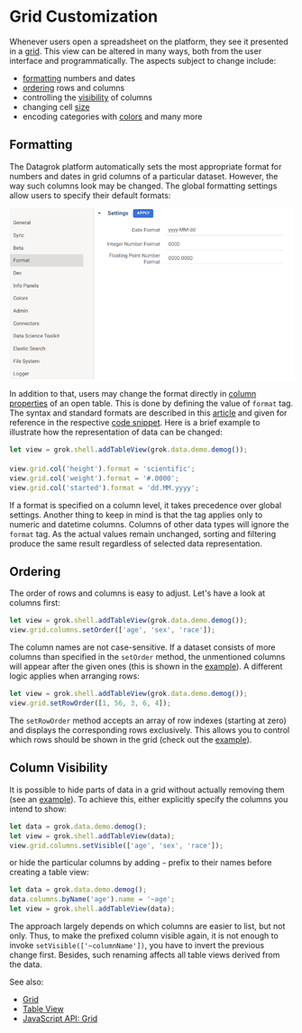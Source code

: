 <!-- TITLE: Grid Customization -->

# Grid Customization

Whenever users open a spreadsheet on the platform, they see it presented in a [grid](../../visualize/viewers/grid.md). This view can be altered in many ways, both from the user interface and programmatically. The aspects subject to change include:

* [formatting](#formatting) numbers and dates
* [ordering](#ordering) rows and columns
* controlling the [visibility](#column-visibility) of columns
* changing cell [size](#resizing)
* encoding categories with [colors](#color-coding) and many more

## Formatting

The Datagrok platform automatically sets the most appropriate format for numbers and dates in grid columns of a particular dataset. However, the way such columns look may be changed. The global formatting settings allow users to specify their default formats:

![](../../uploads/navigation/user-settings-formatting.png "Settings | Format")

In addition to that, users may change the format directly in [column properties](../../visualize/viewers/grid.md#formatting) of an open table. This is done by defining the value of `format` tag. The syntax and standard formats are described in this [article](../../discover/tags.md#format) and given for reference in the respective [code snippet](https://public.datagrok.ai/js/samples/grid/data-format). Here is a brief example to illustrate how the representation of data can be changed:

```javascript
let view = grok.shell.addTableView(grok.data.demo.demog());

view.grid.col('height').format = 'scientific';
view.grid.col('weight').format = '#.0000';
view.grid.col('started').format = 'dd.MM.yyyy';
```

If a format is specified on a column level, it takes precedence over global settings. Another thing to keep in mind is that the tag applies only to numeric and datetime columns. Columns of other data types will ignore the `format` tag. As the actual values remain unchanged, sorting and filtering produce the same result regardless of selected data representation.

## Ordering

The order of rows and columns is easy to adjust. Let's have a look at columns first:

```javascript
let view = grok.shell.addTableView(grok.data.demo.demog());
view.grid.columns.setOrder(['age', 'sex', 'race']);
```

The column names are not case-sensitive. If a dataset consists of more columns than specified in the `setOrder` method, the unmentioned columns will appear after the given ones (this is shown in the [example](https://public.datagrok.ai/js/samples/grid/order-columns)). A different logic applies when arranging rows:

```javascript
let view = grok.shell.addTableView(grok.data.demo.demog());
view.grid.setRowOrder([1, 56, 3, 6, 4]);
```

The `setRowOrder` method accepts an array of row indexes (starting at zero) and displays the corresponding rows exclusively. This allows you to control which rows should be shown in the grid (check out the [example](https://public.datagrok.ai/js/samples/grid/order-rows)).

## Column Visibility

It is possible to hide parts of data in a grid without actually removing them (see an [example](https://public.datagrok.ai/js/samples/grid/hide-columns)). To achieve this, either explicitly specify the columns you intend to show:

```javascript
let data = grok.data.demo.demog();
let view = grok.shell.addTableView(data);
view.grid.columns.setVisible(['age', 'sex', 'race']);
```

or hide the particular columns by adding `~` prefix to their names before creating a table view:

```javascript
let data = grok.data.demo.demog();
data.columns.byName('age').name = '~age';
let view = grok.shell.addTableView(data);
```

The approach largely depends on which columns are easier to list, but not only. Thus, to make the prefixed column visible again, it is not enough to invoke `setVisible(['~columnName'])`, you have to invert the previous change first. Besides, such renaming affects all table views derived from the data.

See also:
  * [Grid](../../visualize/viewers/grid.md)
  * [Table View](../../overview/table-view.md)
  * [JavaScript API: Grid](https://datagrok.ai/js-api/Grid)
